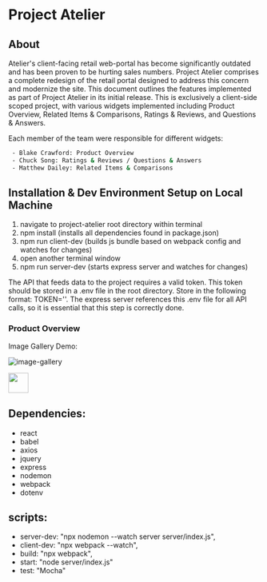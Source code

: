 # Project Atelier

## About

Atelier's client-facing retail web-portal has become significantly outdated and has been proven to be hurting sales numbers. Project Atelier comprises a complete redesign of the retail portal designed to address this concern and modernize the site.  This document outlines the features implemented as part of Project Atelier in its initial release. This is exclusively a client-side scoped project, with various widgets implemented including Product Overview, Related Items & Comparisons, Ratings & Reviews, and Questions & Answers.

Each member of the team were responsible for different widgets:
```sh
 - Blake Crawford: Product Overview
 - Chuck Song: Ratings & Reviews / Questions & Answers
 - Matthew Dailey: Related Items & Comparisons
```
## Installation & Dev Environment Setup on Local Machine

1. navigate to project-atelier root directory within terminal
2. npm install (installs all dependencies found in package.json)
3. npm run client-dev (builds js bundle based on webpack config and watches for changes)
4. open another terminal window
5. npm run server-dev (starts express server and watches for changes)

The API that feeds data to the project requires a valid token. This token should be stored in a .env file in the root directory. 
Store in the following format: TOKEN=''. The express server references this .env file for all API calls, so it is essential that this step is correctly done.


### Product Overview

Image Gallery Demo:

![image-gallery](http://g.recordit.co/VjrPzxYWJL.gif)

<img src="http://g.recordit.co/VjrPzxYWJL.gif" width="40" height="40" />

## Dependencies:

 - react
 - babel
 - axios
 - jquery
 - express
 - nodemon
 - webpack
 - dotenv

## scripts:

 - server-dev: "npx nodemon --watch server server/index.js",
 - client-dev: "npx webpack --watch",
 -  build: "npx webpack",
 -  start: "node server/index.js"
 - test: "Mocha"
